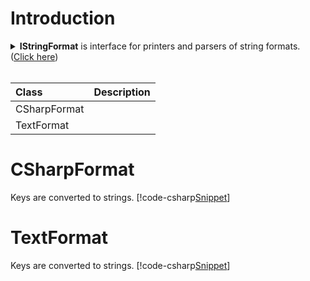 ﻿# Introduction
<details>
  <summary><b>IStringFormat</b> is interface for printers and parsers of string formats. (<u>Click here</u>)</summary>
[!code-csharp[Snippet](../../Lexical.Localization.Abstractions/StringFormat/IStirngFormat.cs#Interface)]
</details>

<br />

| Class | Description |
|:-------|:-------|
| CSharpFormat |  |
| TextFormat |  |

# CSharpFormat
Keys are converted to strings.
[!code-csharp[Snippet](Examples.cs#Snippet_0)]

# TextFormat
Keys are converted to strings.
[!code-csharp[Snippet](Examples.cs#Snippet_4)]

